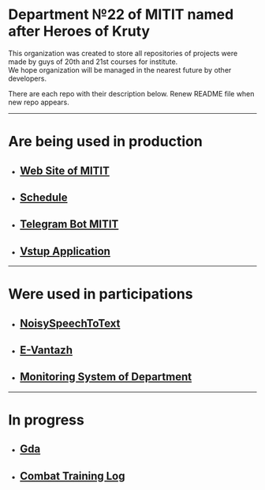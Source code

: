 # Department №22 of MITIT named after Heroes of Kruty 

This organization was created to store all repositories of projects were made by guys of 20th and 21st courses for institute. <br>
We hope organization will be managed in the nearest future by other developers. <br>

There are each repo with their description below. Renew README file when new repo appears.

<hr>

# Are being used in production
- ## [Web Site of MITIT](https://github.com/MITIT-DEP22/MititWebsite)

- ## [Schedule](https://github.com/MITIT-DEP22/schedule) 

- ## [Telegram Bot MITIT](https://github.com/MITIT-DEP22/MititBotService)

- ## [Vstup Application](https://github.com/MITIT-DEP22/vstup_application)
  
<hr>

# Were used in participations
- ## [NoisySpeechToText](https://github.com/MITIT-DEP22/SpeechRecognizerCore)

- ## [E-Vantazh](https://github.com/MITIT-DEP22/E-Vantazh)

- ## [Monitoring System of Department](https://github.com/MITIT-DEP22/MonitoringSystem)

<hr>

# In progress
- ## [Gda](https://github.com/MITIT-DEP22/gda)
- ## [Combat Training Log](https://github.com/MITIT-DEP22/Log-of-Combat-Training)
